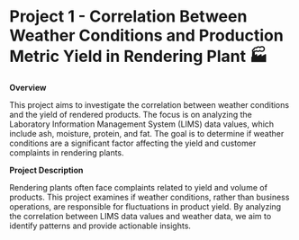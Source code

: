 # Project 1 - Correlation Between Weather Conditions and Production Metric Yield in Rendering Plant 🏭

**Overview**

This project aims to investigate the correlation between weather conditions and the yield of rendered products. The focus is on analyzing the Laboratory Information Management System (LIMS) data values, which include ash, moisture, protein, and fat. The goal is to determine if weather conditions are a significant factor affecting the yield and customer complaints in rendering plants.

**Project Description**

Rendering plants often face complaints related to yield and volume of products. This project examines if weather conditions, rather than business operations, are responsible for fluctuations in product yield. By analyzing the correlation between LIMS data values and weather data, we aim to identify patterns and provide actionable insights.



